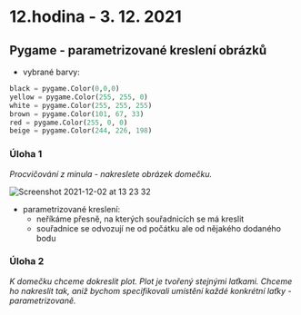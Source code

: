 # 12.hodina - 3. 12. 2021

## Pygame - parametrizované kreslení obrázků

- vybrané barvy:
``` python
black = pygame.Color(0,0,0)
yellow = pygame.Color(255, 255, 0)
white = pygame.Color(255, 255, 255)
brown = pygame.Color(101, 67, 33)
red = pygame.Color(255, 0, 0)
beige = pygame.Color(244, 226, 198)
```

### Úloha 1
*Procvičování z minula - nakreslete obrázek domečku.*

![Screenshot 2021-12-02 at 13 23 32](https://user-images.githubusercontent.com/44325210/144421264-bee1a4fc-325a-45e1-9a38-5c6c9ae08b71.png)


- parametrizované kreslení:
  - neříkáme přesně, na kterých souřadnicích se má kreslit
  - souřadnice se odvozují ne od počátku ale od nějakého dodaného bodu

### Úloha 2
*K domečku chceme dokreslit plot. Plot je tvořený stejnými laťkami. Chceme ho nakreslit tak, aniž bychom specifikovali umístění každé konkrétní laťky - parametrizovaně.*
